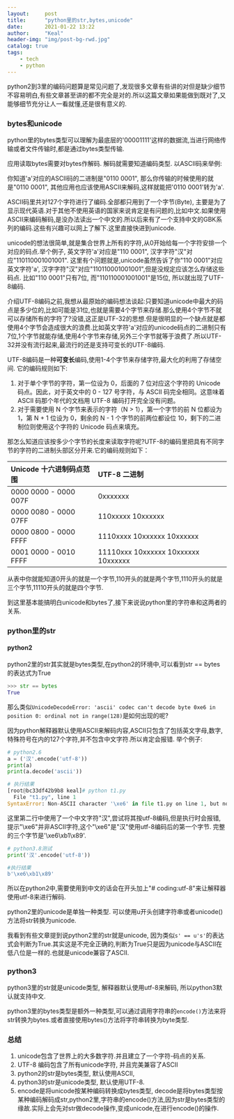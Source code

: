 ```yaml
---
layout:     post
title:      "python里的str,bytes,unicode"
date:       2021-01-22 13:22
author:     "Keal"
header-img: "img/post-bg-rwd.jpg"
catalog: true
tags:
    - tech
    - python
---
```


python2到3里的编码问题算是常见问题了,发现很多文章有些讲的对但是缺少细节不容易明白,有些文章甚至讲的都不完全是对的.所以这篇文章如果能做到既对了,又能够细节充分让人一看就懂,还是很有意义的.

### bytes和unicode

python里的bytes类型可以理解为最底层的'00001111'这样的数据流,当进行网络传输或者文件传输时,都是通过bytes类型传输.

应用读取bytes需要对bytes作解码. 解码就需要知道编码类型. 以ASCII码来举例:

你知道'a'对应的ASCII码的二进制是"0110 0001", 那么你传输的时候使用的就是"0110 0001", 其他应用也应该使用ASCII来解码,这样就能把'0110 0001'转为'a'.

ASCII码里共对127个字符进行了编码.全部都只用到了一个字节(Byte), 主要是为了显示现代英语.对于其他不使用英语的国家来说肯定是有问题的,比如中文.如果使用ASCII来编码解码,是没办法读出一个中文的.所以后来有了一个支持中文的GBK系列的编码.这些有兴趣可以网上了解下.这里直接快进到unicode.

unicode的想法很简单,就是集合世界上所有的字符,从0开始给每一个字符安排一个对应的码点.举个例子, 英文字符'a'对应是"110 0001", 汉字字符"汉"对应"110110001001001". 这里有个问题就是,unicode虽然告诉了你"110 0001"对应英文字符'a', 汉字字符"汉"对应"110110001001001",但是没规定应该怎么存储这些码点. 比如"110 0001"只有7位, 而"110110001001001"是15位, 所以就出现了UTF-8编码.

介绍UTF-8编码之前,我想从最原始的编码想法谈起:只要知道unicode中最大的码点是多少位的,比如可能是31位,也就是需要4个字节来存储.那么使用4个字节不就可以存储所有的字符了?没错,这正是UTF-32的思想.但是很明显的一个缺点就是都使用4个字节会造成很大的浪费.比如英文字符'a'对应的unicode码点的二进制只有7位,1个字节就能存储,使用4个字节来存储,另外三个字节就等于浪费了.所以UTF-32并没有流行起来,最流行的还是支持可变长的UTF-8编码.

UTF-8编码是一种**可变长**编码,使用1-4个字节来存储字符,最大化的利用了存储空间. 它的编码规则如下:

1. 对于单个字节的字符，第一位设为 0，后面的 7 位对应这个字符的 Unicode 码点。因此，对于英文中的 0 - 127 号字符，与 ASCII 码完全相同。这意味着 ASCII 码那个年代的文档用 UTF-8 编码打开完全没有问题。
2. 对于需要使用 N 个字节来表示的字符（N > 1），第一个字节的前 N 位都设为 1，第 N + 1 位设为 0，剩余的 N - 1 个字节的前两位都设位 10，剩下的二进制位则使用这个字符的 Unicode 码点来填充。

那怎么知道应该按多少个字节的长度来读取字符呢?UTF-8的编码里把具有不同字节的字符的二进制头部区分开来.它的编码规则如下：

| Unicode 十六进制码点范围 | UTF-8 二进制                        |
| :----------------------- | :---------------------------------- |
| 0000 0000 - 0000 007F    | 0xxxxxxx                            |
| 0000 0080 - 0000 07FF    | 110xxxxx 10xxxxxx                   |
| 0000 0800 - 0000 FFFF    | 1110xxxx 10xxxxxx 10xxxxxx          |
| 0001 0000 - 0010 FFFF    | 11110xxx 10xxxxxx 10xxxxxx 10xxxxxx |

从表中你就能知道0开头的就是一个字节,110开头的就是两个字节,1110开头的就是三个字节,11110开头的就是四个字节.

到这里基本能搞明白unicode和bytes了,接下来说说python里的字符串和这两者的关系.

### python里的str

#### python2

python2里的str其实就是bytes类型,在python2的环境中,可以看到str == bytes 的表达式为True

```python
>>> str == bytes
True
```

那么类似`UnicodeDecodeError: 'ascii' codec can't decode byte 0xe6 in position 0: ordinal not in range(128)`是如何出现的呢?

因为python解释器默认使用ASCII来解码内容,ASCII只包含了包括英文字母,数字,特殊符号在内的127个字符,并不包含中文字符.所以肯定会报错. 举个例子:

```python
# python2.6
a = ('汉'.encode('utf-8'))
print(a)
print(a.decode('ascii'))

# 执行结果
[root@bc33df42b9b8 keal]# python t1.py
  File "t1.py", line 1
SyntaxError: Non-ASCII character '\xe6' in file t1.py on line 1, but no encoding declared; see http://www.python.org/peps/pep-0263.html for details
```

这里第二行中使用了一个中文字符"汉",尝试将其按utf-8编码,但是执行时会报错,提示"\xe6"并非ASCII字符,这个"\xe6"是"汉"使用utf-8编码后的第一个字节. 完整的三个字节是'\xe6\xb1\x89'. 

```python
# python3.8测试
print('汉'.encode('utf-8'))

#执行结果
b'\xe6\xb1\x89'
```

所以在python2中,需要使用到中文的话会在开头加上"# coding:utf-8"来让解释器使用utf-8来进行解码.

python2里的unicode是单独一种类型. 可以使用u开头创建字符串或者unicode()方法将str转换为unicode.

我看到有些文章提到说python2里的str就是unicode, 因为类似`s' == u's'`的表达式会判断为True.其实这是不完全正确的,判断为True只是因为unicode与ASCII在低八位是一样的.也就是unicode兼容了ASCII.

### python3

python3里的str就是unicode类型, 解释器默认使用utf-8来解码, 所以python3默认就支持中文.

python3里的bytes类型是额外一种类型,可以通过调用字符串的`encode()`方法来将str转换为bytes.或者直接使用bytes()方法将字符串转换为byte类型.

### 总结

1. unicode包含了世界上的大多数字符.并且建立了一个字符-码点的关系.
2. UTF-8 编码包含了所有unicode字符, 并且完美兼容了ASCII
3. python2的str是bytes类型, 默认使用ASCII, 
4. python3的str是unicode类型, 默认使用UTF-8.
5. encode是将unicode按某种编码转换成bytes类型, decode是将bytes类型按某种编码解码成str,python2里,字符串的encode()方法,因为str是bytes类型的缘故.实际上会先对str做decode操作,变成unicode,在进行encode()的操作.